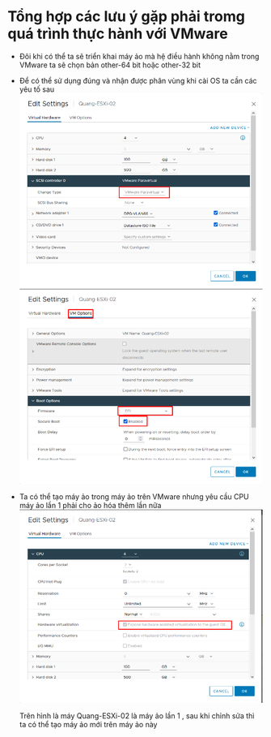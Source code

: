 # Tổng hợp các lưu ý gặp phải tromg quá trình thực hành với VMware
- Đôi khi có thể ta sẽ triển khai máy ảo mà hệ điều hành không nằm trong VMware ta sẽ chọn bản other-64 bit hoặc other-32 bit
- Để có thể sử dụng đúng và nhận được phân vùng khi cài OS ta cần các yêu tố sau 
  ![Alt](/thuctap/anh/Screenshot_978.png)
  ![Alt](/thuctap/anh/Screenshot_979.png)

- Ta có thể tạo máy ảo trong máy ảo trên VMware nhưng yêu cầu CPU máy ảo lần 1 phải cho ảo hóa thêm lần nữa
  ![Alt](/thuctap/anh/Screenshot_980.png)

  Trên hình là máy Quang-ESXi-02 là máy ảo lần 1 , sau khi chỉnh sửa thì ta có thể tạo máy ảo mới trên máy ảo này

